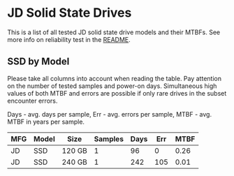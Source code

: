 JD Solid State Drives
=====================

This is a list of all tested JD solid state drive models and their MTBFs. See
more info on reliability test in the [README](https://github.com/linuxhw/SMART).

SSD by Model
------------

Please take all columns into account when reading the table. Pay attention on the
number of tested samples and power-on days. Simultaneous high values of both MTBF
and errors are possible if only rare drives in the subset encounter errors.

Days - avg. days per sample,
Err  - avg. errors per sample,
MTBF - avg. MTBF in years per sample.

| MFG       | Model              | Size   | Samples | Days  | Err   | MTBF |
|-----------|--------------------|--------|---------|-------|-------|------|
| JD        | SSD                | 120 GB | 1       | 96    | 0     | 0.26   |
| JD        | SSD                | 240 GB | 1       | 242   | 105   | 0.01   |
